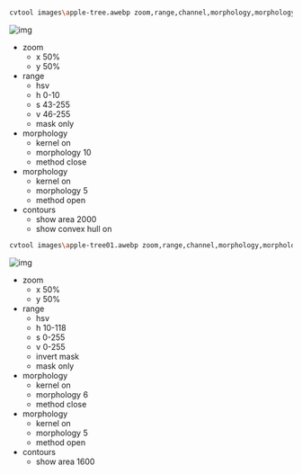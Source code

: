 ###
``` bash
cvtool images\apple-tree.awebp zoom,range,channel,morphology,morphology,contours
```
![img](https://img2024.cnblogs.com/blog/665551/202503/665551-20250303231630247-935422039.png)
* zoom
  * x 50%
  * y 50% 
* range
  * hsv
  * h 0-10
  * s 43-255
  * v 46-255
  * mask only
* morphology
  * kernel on
  * morphology 10
  * method close
* morphology
  * kernel on
  * morphology 5
  * method open
* contours
  * show area 2000
  * show convex hull on         

``` bash
cvtool images\apple-tree01.awebp zoom,range,channel,morphology,morphology,contours
```
![img](https://img2024.cnblogs.com/blog/665551/202503/665551-20250304222907066-1352058251.png)
* zoom
  * x 50%
  * y 50% 
* range
  * hsv
  * h 10-118
  * s 0-255
  * v 0-255
  * invert mask
  * mask only
* morphology
  * kernel on
  * morphology 6
  * method close
* morphology
  * kernel on
  * morphology 5
  * method open
* contours
  * show area 1600
